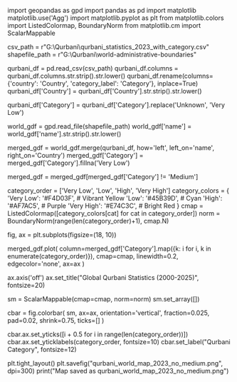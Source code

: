 import geopandas as gpd
import pandas as pd
import matplotlib
matplotlib.use('Agg')
import matplotlib.pyplot as plt
from matplotlib.colors import ListedColormap, BoundaryNorm
from matplotlib.cm import ScalarMappable


csv_path = r"G:\Qurbani\qurbani_statistics_2023_with_category.csv"
shapefile_path = r"G:\Qurbani\world-administrative-boundaries"


qurbani_df = pd.read_csv(csv_path)
qurbani_df.columns = qurbani_df.columns.str.strip().str.lower()
qurbani_df.rename(columns={'country': 'Country', 'category_label': 'Category'}, inplace=True)
qurbani_df['Country'] = qurbani_df['Country'].str.strip().str.lower()

qurbani_df['Category'] = qurbani_df['Category'].replace('Unknown', 'Very Low')


world_gdf = gpd.read_file(shapefile_path)
world_gdf['name'] = world_gdf['name'].str.strip().str.lower()

merged_gdf = world_gdf.merge(qurbani_df, how='left', left_on='name', right_on='Country')
merged_gdf['Category'] = merged_gdf['Category'].fillna('Very Low')


merged_gdf = merged_gdf[merged_gdf['Category'] != 'Medium']


category_order = ['Very Low', 'Low', 'High', 'Very High']
category_colors = {
   'Very Low': '#F4D03F',     # Vibrant Yellow
   'Low': '#45B39D',          # Cyan
   'High': '#AF7AC5',         # Purple
   'Very High': '#E74C3C',    # Bright Red
}
cmap = ListedColormap([category_colors[cat] for cat in category_order])
norm = BoundaryNorm(range(len(category_order)+1), cmap.N)


fig, ax = plt.subplots(figsize=(18, 10))


merged_gdf.plot(
   column=merged_gdf['Category'].map({k: i for i, k in enumerate(category_order)}),
   cmap=cmap,
   linewidth=0.2,
   edgecolor='none',
   ax=ax
)


ax.axis('off')
ax.set_title("Global Qurbani Statistics (2000-2025)", fontsize=20)


sm = ScalarMappable(cmap=cmap, norm=norm)
sm.set_array([])

cbar = fig.colorbar(
   sm,
   ax=ax,
   orientation='vertical',
   fraction=0.025,
   pad=0.02,
   shrink=0.75,
   ticks=[]
)


cbar.ax.set_yticks([i + 0.5 for i in range(len(category_order))])
cbar.ax.set_yticklabels(category_order, fontsize=10)
cbar.set_label("Qurbani Category", fontsize=12)

plt.tight_layout()
plt.savefig("qurbani_world_map_2023_no_medium.png", dpi=300)
print("Map saved as qurbani_world_map_2023_no_medium.png")
